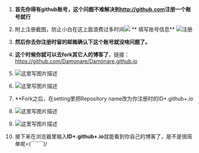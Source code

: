  1. **首先你得有github账号，这个问题不难解决到<a>http://github.com</a>注册一个账号就行**
 2. 附上注册截图，防止小白在这上面浪费过多时间![](http://img.blog.csdn.net/20160107142526296)
  ** 填写账号信息**
 ![注册](http://img.blog.csdn.net/20160107142607507)
 
 3. **然后你去你注册时留的邮箱确认下这个账号就没啥问题了。**
 4. **这个时候你就可以去fork其它人的博客了**，链接：<a>https://github.com/Damonare/Damonare.github.io</a>
 5. ![这里写图片描述](http://img.blog.csdn.net/20160107143014232)
 6. ![这里写图片描述](http://img.blog.csdn.net/20160107143034664)
 7. **Fork之后，在setting里把Repository name改为你注册时的ID+.github+.io
 8. ![这里写图片描述](http://img.blog.csdn.net/20160107143502056)
 9. ![这里写图片描述](http://img.blog.csdn.net/20160107143512450)
 10. 接下来在浏览器里输入**ID+.github+.io**就能看到你自己的博客了，是不是很简单呢<(￣ˇ￣)/
